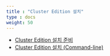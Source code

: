 ```yaml
---
title : "Cluster Edition 설치"
type : docs
weight: 50
---
```


* [Cluster Edition 설치 준비](./cluster-env)
* [Cluster Edition 설치 (Command-line)](./command-line)
